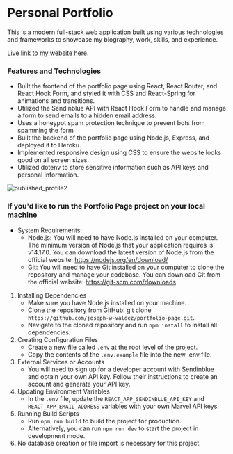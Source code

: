 # Personal Portfolio

This is a modern full-stack web application built using various technologies and frameworks to showcase my biography, work, skills, and experience.

 [Live link to my website here](http://jwv-portfolio.herokuapp.com/).
 
  ### Features and Technologies
* Built the frontend of the portfolio page using React, React Router, and React Hook Form, and styled it with CSS and React-Spring for animations and transitions.
* Utilized the Sendinblue API with React Hook Form to handle and manage a form to send emails to a hidden email address.
* Uses a honeypot spam protection technique to prevent bots from spamming the form 
* Built the backend of the portfolio page using Node.js, Express, and deployed it to Heroku.
* Implemented responsive design using CSS to ensure the website looks good on all screen sizes.
* Utilized dotenv to store sensitive information such as API keys and personal information.

![published_profile2](https://user-images.githubusercontent.com/117682160/232580708-3c90b3c5-d072-436b-8cfa-dda0581e814c.gif)

### If you'd like to run the Portfolio Page project on your local machine

* System Requirements:
  * Node.js: You will need to have Node.js installed on your computer. The minimum version of Node.js that your application requires is v14.17.0. You can download the latest version of Node.js from the official website: https://nodejs.org/en/download/
  * Git: You will need to have Git installed on your computer to clone the repository and manage your codebase. You can download Git from the official website: https://git-scm.com/downloads

1. Installing Dependencies
    * Make sure you have Node.js installed on your machine.
    * Clone the repository from GitHub: git clone `https://github.com/joseph-w-valdez/portfolio-page.git`.
    * Navigate to the cloned repository and run `npm install` to install all dependencies.
2. Creating Configuration Files
    * Create a new file called `.env` at the root level of the project.
    * Copy the contents of the `.env.example` file into the new .env file.
3. External Services or Accounts
    * You will need to sign up for a developer account with Sendinblue and obtain your own API key. Follow their instructions to create an account and generate your API key.
4. Updating Environment Variables
    * In the `.env` file, update the `REACT_APP_SENDINBLUE_API_KEY` and `REACT_APP_EMAIL_ADDRESS` variables with your own Marvel API keys.
5. Running Build Scripts
    * Run `npm run build` to build the project for production.
    * Alternatively, you can run `npm run dev` to start the project in development mode.
6. No database creation or file import is necessary for this project.
